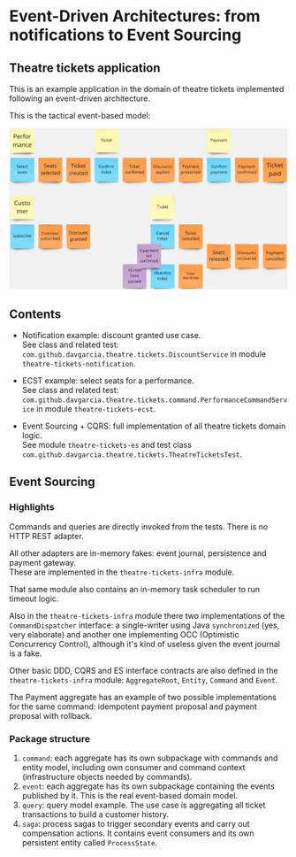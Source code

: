 # Event-Driven Architectures: from notifications to Event Sourcing

## Theatre tickets application

This is an example application in the domain of theatre tickets implemented following an event-driven architecture.

This is the tactical event-based model:

![Event Storming](./event-storming.jpg)

## Contents

* Notification example: discount granted use case.  
  See class and related test: `com.github.davgarcia.theatre.tickets.DiscountService` in module `theatre-tickets-notification`.

* ECST example: select seats for a performance.  
  See class and related test: `com.github.davgarcia.theatre.tickets.command.PerformanceCommandService` in module `theatre-tickets-ecst`.

* Event Sourcing + CQRS: full implementation of all theatre tickets domain logic.  
  See module `theatre-tickets-es` and test class `com.github.davgarcia.theatre.tickets.TheatreTicketsTest`.

## Event Sourcing

### Highlights

Commands and queries are directly invoked from the tests. There is no HTTP REST adapter.

All other adapters are in-memory fakes: event journal, persistence and payment gateway.  
These are implemented in the `theatre-tickets-infra` module.

That same module also contains an in-memory task scheduler to run timeout logic.

Also in the `theatre-tickets-infra` module there two implementations of the `CommandDispatcher` interface:
a single-writer using Java `synchronized` (yes, very elaborate) and another one implementing OCC (Optimistic Concurrency Control),
although it's kind of useless given the event journal is a fake.

Other basic DDD, CQRS and ES interface contracts are also defined in the `theatre-tickets-infra` module:
`AggregateRoot`, `Entity`, `Command` and `Event`.

The Payment aggregate has an example of two possible implementations for the same command:
idempotent payment proposal and payment proposal with rollback.

### Package structure

1. `command`: each aggregate has its own subpackage with commands and entity model, including own consumer 
   and command context (infrastructure objects needed by commands).
2. `event`: each aggregate has its own subpackage containing the events published by it.
   This is the real event-based domain model.
3. `query`: query model example. The use case is aggregating all ticket transactions to build a customer history.
4. `saga`: process sagas to trigger secondary events and carry out compensation actions.
   It contains event consumers and its own persistent entity called `ProcessState`.
